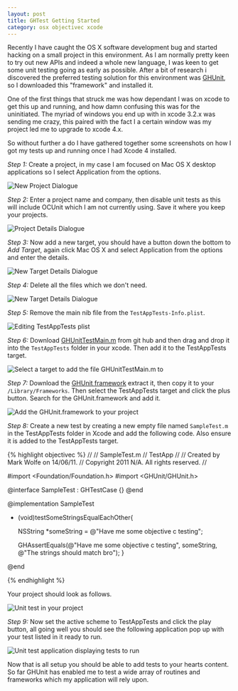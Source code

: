 ```yaml
---
layout: post
title: GHTest Getting Started
category: osx objectivec xcode
---
```


Recently I have caught the OS X software development bug and started hacking on a small project in this environment. As I am normally pretty keen to try out new APIs and indeed a whole new language, I was keen to get some unit testing going as early as possible. After a bit of research i discovered the preferred testing solution for this environment was [GHUnit](https://github.com/gabriel/gh-unit), so I downloaded this "framework" and installed it.

One of the first things that struck me was how dependant I was on xcode to get this up and running, and how damn confusing this was for the uninitiated. The myriad of windows you end up with in xcode 3.2.x was sending me crazy, this paired with the fact I a certain window was my project led me to upgrade to xcode 4.x. 

So without further a do I have gathered together some screenshots on how I got my tests up and running once I had Xcode 4 installed.

*Step 1:* Create a project, in my case I am focused on Mac OS X desktop applications so I select Application from the options.

![New Project Dialogue](/images/GHTestWalkthrough-screen-000.png)

*Step 2:* Enter a project name and company, then disable unit tests as this will include OCUnit which I am not currently using. Save it where you keep your projects.

![Project Details Dialogue](/images/GHTestWalkthrough-screen-001.png)

*Step 3:* Now add a new target, you should have a button down the bottom to _Add Target_, again click Mac OS X and select Application from the options and enter the details.

![New Target Details Dialogue](/images/GHTestWalkthrough-screen-005.png)

*Step 4:* Delete all the files which we don't need.

![New Target Details Dialogue](/images/GHTestWalkthrough-screen-006.png)

*Step 5:* Remove the main nib file from the `TestAppTests-Info.plist`.

![Editing TestAppTests plist](/images/GHTestWalkthrough-screen-007.png)

*Step 6:* Download [GHUnitTestMain.m](https://raw.github.com/gabriel/gh-unit/8cdb46819dbed8a6a7ee6566cfd7ee2524f303dd/Classes-MacOSX/GHUnitTestMain.m) from git hub and then drag and drop it into the `TestAppTests` folder in your xcode. Then add it to the TestAppTests target. 

![Select a target to add the file GHUnitTestMain.m to](/images/GHTestWalkthrough-screen-008.png)

*Step 7:* Download the [GHUnit framework](https://github.com/downloads/gabriel/gh-unit/GHUnit-0.4.28.zip) extract it, then copy it to your `/Library/Frameworks`. Then select the TestAppTests target and click the plus button. Search for the GHUnit.framework and add it.

![Add the GHUnit.framework to your project](/images/GHTestWalkthrough-screen-009.png)

*Step 8:* Create a new test by creating a new empty file named `SampleTest.m` in the TestAppTests folder in Xcode and add the following code. Also ensure it is added to the TestAppTests target.

{% highlight objectivec %}
//
//  SampleTest.m
//  TestApp
//
//  Created by Mark Wolfe on 14/06/11.
//  Copyright 2011 N/A. All rights reserved.
//

#import <Foundation/Foundation.h>
#import <GHUnit/GHUnit.h>


@interface SampleTest : GHTestCase {}
@end


@implementation SampleTest

- (void)testSomeStringsEqualEachOther{
    
    NSString *someString = @"Have me some objective c testing";
    
    GHAssertEquals(@"Have me some objective c testing", someString, @"The strings should match bro");
}

@end

{% endhighlight %}

Your project should look as follows.

![Unit test in your project](/images/GHTestWalkthrough-screen-014.png)

*Step 9:* Now set the active scheme to TestAppTests and click the play button, all going well you should see the following application pop up with your test listed in it ready to run. 

![Unit test application displaying tests to run](/images/GHTestWalkthrough-screen-015.png)

Now that is all setup you should be able to add tests to your hearts content. So far GHUnit has enabled me to test a wide array of routines and frameworks which my application will rely upon.